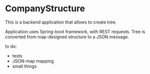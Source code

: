 # CompanyStructure

This is a backend application that allows to create tree.

Application uses Spring-boot framework, with REST requests.
Tree is converted from map-designed structure to a JSON message.

to do:
- tests
- JSON-map mapping
- small things


